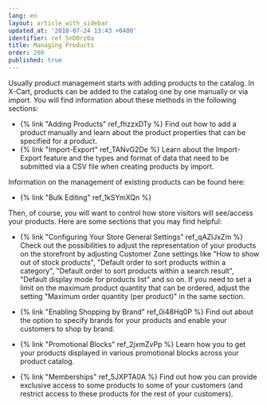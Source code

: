 ```yaml
---
lang: en
layout: article_with_sidebar
updated_at: '2018-07-24 13:43 +0400'
identifier: ref_5nD0rz0a
title: Managing Products
order: 200
published: true
---
```

Usually product management starts with adding products to the catalog. In X-Cart, products can be added to the catalog one by one manually or via import. You will find information about these methods in the following sections:
   
   * {% link "Adding Products" ref_fhzzxDTy %}
     Find out how to add a product manually and learn about the product properties that can be specified for a product.  
   * {% link "Import-Export" ref_TANvG2De %}
     Learn about the Import-Export feature and the types and format of data that need to be submitted via a CSV file when creating products by import.
     
Information on the management of existing products can be found here:
   
   * {% link "Bulk Editing" ref_1kSYmXQn %}
   
Then, of course, you will want to control how store visitors will see/access your products. Here are some sections that you may find helpful:

   * {% link "Configuring Your Store General Settings" ref_qAZlJxZm %}
     Check out the possibilities to adjust the representation of your products on the storefront by adjusting Customer Zone settings like "How to show out of stock products", "Default order to sort products within a category", "Default order to sort products within a search result", "Default display mode for products list" and so on.
     If you need to set a limit on the maximum product quantity that can be ordered, adjust the setting "Maximum order quantity (per product)" in the same section.
   
   * {% link "Enabling Shopping by Brand" ref_0i48Hq0P %} 
     Find out about the option to specify brands for your products and enable your customers to shop by brand.
     
   * {% link "Promotional Blocks" ref_2jxmZvPp %} 
     Learn how you to get your products displayed in various promotional blocks across your product catalog. 

   * {% link "Memberships" ref_5JXPTA0A  %} 
     Find out how you can provide exclusive access to some products to some of your customers (and restrict access to these products for the rest of your customers).

